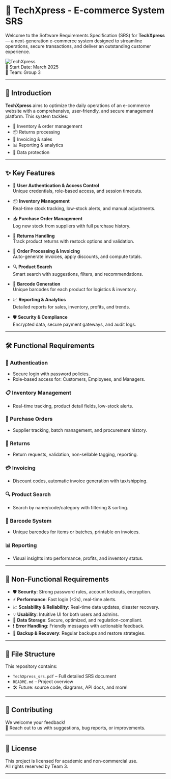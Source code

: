 # 🚀 TechXpress - E-commerce System SRS

Welcome to the Software Requirements Specification (SRS) for **TechXpress** — a next-generation e-commerce system designed to streamline operations, secure transactions, and deliver an outstanding customer experience.

![TechXpress](https://img.shields.io/badge/version-1.0.0-blue.svg)  
📅 Start Date: March 2025  
👥 Team: Group 3

---

## 📘 Introduction

**TechXpress** aims to optimize the daily operations of an e-commerce website with a comprehensive, user-friendly, and secure management platform. This system tackles:

- 🔄 Inventory & order management
- 📦 Returns processing
- 🧾 Invoicing & sales
- 📊 Reporting & analytics
- 🔐 Data protection

---

## ✨ Key Features

- 🔐 **User Authentication & Access Control**  
  Unique credentials, role-based access, and session timeouts.

- 📦 **Inventory Management**  
  Real-time stock tracking, low-stock alerts, and manual adjustments.

- 📥 **Purchase Order Management**  
  Log new stock from suppliers with full purchase history.

- 🔄 **Returns Handling**  
  Track product returns with restock options and validation.

- 🧾 **Order Processing & Invoicing**  
  Auto-generate invoices, apply discounts, and compute totals.

- 🔍 **Product Search**  
  Smart search with suggestions, filters, and recommendations.

- 🧮 **Barcode Generation**  
  Unique barcodes for each product for logistics & inventory.

- 📈 **Reporting & Analytics**  
  Detailed reports for sales, inventory, profits, and trends.

- 🛡️ **Security & Compliance**  
  Encrypted data, secure payment gateways, and audit logs.

---

## 🛠️ Functional Requirements

### 👤 Authentication
- Secure login with password policies.
- Role-based access for: Customers, Employees, and Managers.

### 📋 Inventory Management
- Real-time tracking, product detail fields, low-stock alerts.

### 🧾 Purchase Orders
- Supplier tracking, batch management, and procurement history.

### 🔁 Returns
- Return requests, validation, non-sellable tagging, reporting.

### 💳 Invoicing
- Discount codes, automatic invoice generation with tax/shipping.

### 🔍 Product Search
- Search by name/code/category with filtering & sorting.

### 🧾 Barcode System
- Unique barcodes for items or batches, printable on invoices.

### 📊 Reporting
- Visual insights into performance, profits, and inventory status.

---

## 🚦 Non-Functional Requirements

- 🛡️ **Security**: Strong password rules, account lockouts, encryption.
- ⚡ **Performance**: Fast login (<2s), real-time alerts.
- 📈 **Scalability & Reliability**: Real-time data updates, disaster recovery.
- 💡 **Usability**: Intuitive UI for both users and admins.
- 💾 **Data Storage**: Secure, optimized, and regulation-compliant.
- ❗ **Error Handling**: Friendly messages with actionable feedback.
- 🔁 **Backup & Recovery**: Regular backups and restore strategies.

---

## 📂 File Structure

This repository contains:
- `TechXpress_srs.pdf` – Full detailed SRS document
- `README.md` – Project overview
- 🛠 Future: source code, diagrams, API docs, and more!

---

## 📣 Contributing

We welcome your feedback!  
📧 Reach out to us with suggestions, bug reports, or improvements.

---

## 🔗 License

This project is licensed for academic and non-commercial use.  
All rights reserved by Team 3.

---


